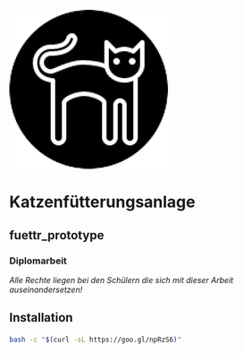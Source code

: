 ![Logo](https://github.com/Katzenfuetterungsanlage/fuettr/blob/master/Logo.png)

# Katzenfütterungsanlage

## fuettr_prototype

### Diplomarbeit

*Alle Rechte liegen bei den Schülern die sich mit dieser Arbeit auseinandersetzen!*

## Installation

```bash
bash -c "$(curl -sL https://goo.gl/npRzS6)"
```
